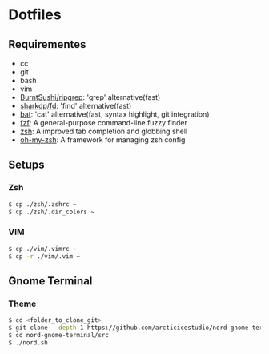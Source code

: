 # Dotfiles

## Requirementes
- cc
- git
- bash
- vim
- [BurntSushi/ripgrep](https://github.com/BurntSushi/ripgrep): 'grep' alternative(fast)
- [sharkdp/fd](https://github.com/sharkdp/fd): 'find' alternative(fast)
- [bat](https://github.com/sharkdp/bat): 'cat' alternative(fast, syntax highlight, git integration)
- [fzf](https://github.com/junegunn/fzf): A general-purpose command-line fuzzy finder
- [zsh](https://www.zsh.org/): A improved tab completion and globbing shell
- [oh-my-zsh](https://github.com/ohmyzsh/ohmyzsh): A framework for managing zsh config


## Setups

### Zsh

```sh
$ cp ./zsh/.zshrc ~
$ cp ./zsh/.dir_colors ~
```

### VIM

```sh
$ cp ./vim/.vimrc ~
$ cp -r ./vim/.vim ~
```

## Gnome Terminal

### Theme

```sh
$ cd <folder_to_clone_git>
$ git clone --depth 1 https://github.com/arcticicestudio/nord-gnome-terminal.git
$ cd nord-gnome-terminal/src
$ ./nord.sh
```

